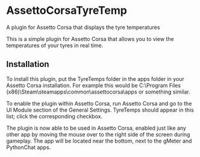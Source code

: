 # AssettoCorsaTyreTemp
A plugin for Assetto Corsa that displays the tyre temperatures

This is a simple plugin for Assetto Corsa that allows you to view the temperatures of your tyres in real time.

## Installation
To install this plugin, put the TyreTemps folder in the apps folder in your Assetto Corsa installation. For example this would be C:\Program Files (x86)\Steam\steamapps\common\assettocorsa\apps or something similar.

To enable the plugin within Assetto Corsa, run Assetto Corsa and go to the UI Module section of the General Settings. TyreTemps should appear in this list; click the corresponding checkbox.

The plugin is now able to be used in Assetto Corsa, enabled just like any other app by moving the mouse over to the right side of the screen during gameplay. The app will be located near the bottom, next to the gMeter and PythonChat apps.
